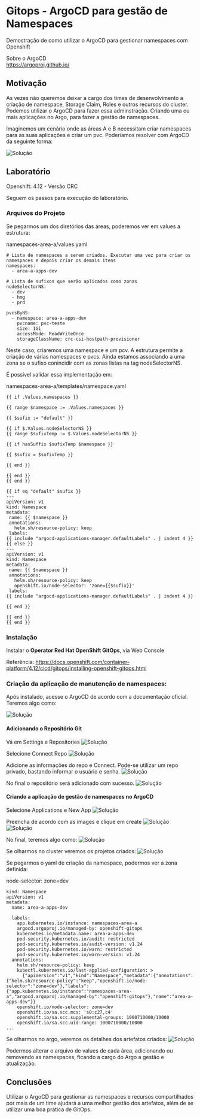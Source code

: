 # Gitops - ArgoCD para gestão de Namespaces

Demostração de como utilizar o ArgoCD para gestionar namespaces com Openshift

Sobre o ArgoCD   
https://argoproj.github.io/

## Motivação

As vezes não queremos deixar a cargo dos times de desenvolvimento a criação de namespace, Storage Claim, Roles e outros recursos do cluster.  
Podemos utilizar o ArgoCD para fazer essa adminstração. Criando uma ou mais aplicações no Argo, para fazer a gestão de namespaces.  

Imaginemos um cenário onde as áreas A e B necessitam criar namespaces para as suas aplicações e criar um pvc. Poderíamos resolver com ArgoCD da seguinte forma:

![Solução](./assets/img00.png)

## Laboratório

Openshift: 4.12 - Versão CRC

Seguem os passos para execução do laboratório.

### Arquivos do Projeto

Se pegarmos um dos diretórios das áreas, poderemos ver em values a estrutura:

namespaces-area-a/values.yaml
~~~
# Lista de namespaces a serem criados. Executar uma vez para criar os namespaces e depois criar os demais itens
namespaces:
  - area-a-apps-dev

# Lista de sufixos que serão aplicados como zonas
nodeSelectorNS:
  - dev
  - hmg
  - prd

pvcsByNS:
  - namespace: area-a-apps-dev
    pvcname: pvc-teste
    size: 1Gi
    accessMode: ReadWriteOnce
    storageClassName: crc-csi-hostpath-provisioner
~~~

Neste caso, criaremos uma namespace e um pcv. A estrutura permite a criação de várias namespaces e pvcs. Ainda estamos associando a uma zona se o sufixo conincidir com as zonas listas na tag nodeSelectorNS.
 
 É possível validar essa implementação em:  
 
 namespaces-area-a/templates/namespace.yaml
 ~~~
 {{ if .Values.namespaces }}

{{ range $namespace := .Values.namespaces }}

{{ $sufix := "default" }}

{{ if $.Values.nodeSelectorNS }}
{{ range $sufixTemp := $.Values.nodeSelectorNS }}

{{ if hasSuffix $sufixTemp $namespace }}

{{ $sufix = $sufixTemp }}

{{ end }}

{{ end }}
{{ end }}

{{ if eq "default" $sufix }}
---
apiVersion: v1
kind: Namespace
metadata:
  name: {{ $namespace }}
  annotations:
    helm.sh/resource-policy: keep
  labels:
{{ include "argocd-applications-manager.defaultLabels" . | indent 4 }}  
{{ else }}
---
apiVersion: v1
kind: Namespace
metadata:
  name: {{ $namespace }}
  annotations:
    helm.sh/resource-policy: keep
    openshift.io/node-selector: 'zone={{$sufix}}'
  labels:
{{ include "argocd-applications-manager.defaultLabels" . | indent 4 }}  

{{ end }}

{{ end }}
{{ end }}
~~~

### Instalação

Instalar o **Operator Red Hat OpenShift GitOps**, via Web Console   

Referência: 
https://docs.openshift.com/container-platform/4.12/cicd/gitops/installing-openshift-gitops.html

### Criação da aplicação de manutenção de namespaces: 

Após instalado, acesse o ArgoCD de acordo com a documentação oficial. Teremos algo como:

![Solução](./assets/img01.png)

#### Adicionando o Repositório Git

Vá em Settings e Repositories
![Solução](./assets/img02.png)

Selecione Connect Repo
![Solução](./assets/img03.png)

Adicione as informações do repo e Connect. Pode-se utilizar um repo privado, bastando informar o usuário e senha.
![Solução](./assets/img04.png)

No final o repositório será adicionado com sucesso.
![Solução](./assets/img05.png)

#### Criando a aplicação de gestão de namespaces no ArgoCD

Selecione Applications e New App
![Solução](./assets/img06.png)

Preencha de acordo com as images e clique em create
![Solução](./assets/img07.png)
![Solução](./assets/img08.png)


No final, teremos algo como:
![Solução](./assets/img09.png)

Se olharmos no cluster veremos os projetos criados:
![Solução](./assets/img11.png)

Se pegarmos o yaml de criação da namespace, podermos ver a zona definida:

node-selector: zone=dev
~~~
kind: Namespace
apiVersion: v1
metadata:
  name: area-a-apps-dev

  labels:
    app.kubernetes.io/instance: namespaces-area-a
    argocd.argoproj.io/managed-by: openshift-gitops
    kubernetes.io/metadata.name: area-a-apps-dev
    pod-security.kubernetes.io/audit: restricted
    pod-security.kubernetes.io/audit-version: v1.24
    pod-security.kubernetes.io/warn: restricted
    pod-security.kubernetes.io/warn-version: v1.24
  annotations:
    helm.sh/resource-policy: keep
    kubectl.kubernetes.io/last-applied-configuration: >
      {"apiVersion":"v1","kind":"Namespace","metadata":{"annotations":{"helm.sh/resource-policy":"keep","openshift.io/node-selector":"zone=dev"},"labels":{"app.kubernetes.io/instance":"namespaces-area-a","argocd.argoproj.io/managed-by":"openshift-gitops"},"name":"area-a-apps-dev"}}
    openshift.io/node-selector: zone=dev
    openshift.io/sa.scc.mcs: 's0:c27,c4'
    openshift.io/sa.scc.supplemental-groups: 1000710000/10000
    openshift.io/sa.scc.uid-range: 1000710000/10000
...
~~~

Se olharmos no argo, veremos os detalhes dos artefatos criados:
![Solução](./assets/img10.png)

Podermos alterar o arquivo de values de cada área, adicionando ou removendo as namespaces, ficando a cargo do Argo a gestão e atualização.

## Conclusões

Utilizar o ArgoCD para gestionar as namespaces e recursos compartilhados por mais de um time ajudará a uma melhor gestão dos artefatos, além de se utilizar uma boa prática de GitOps.

